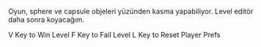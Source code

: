 Oyun, sphere ve capsule objeleri yüzünden kasma yapabiliyor.
Level editör daha sonra koyacağım.

V Key to Win Level
F Key to Fail Level
L Key to Reset Player Prefs

